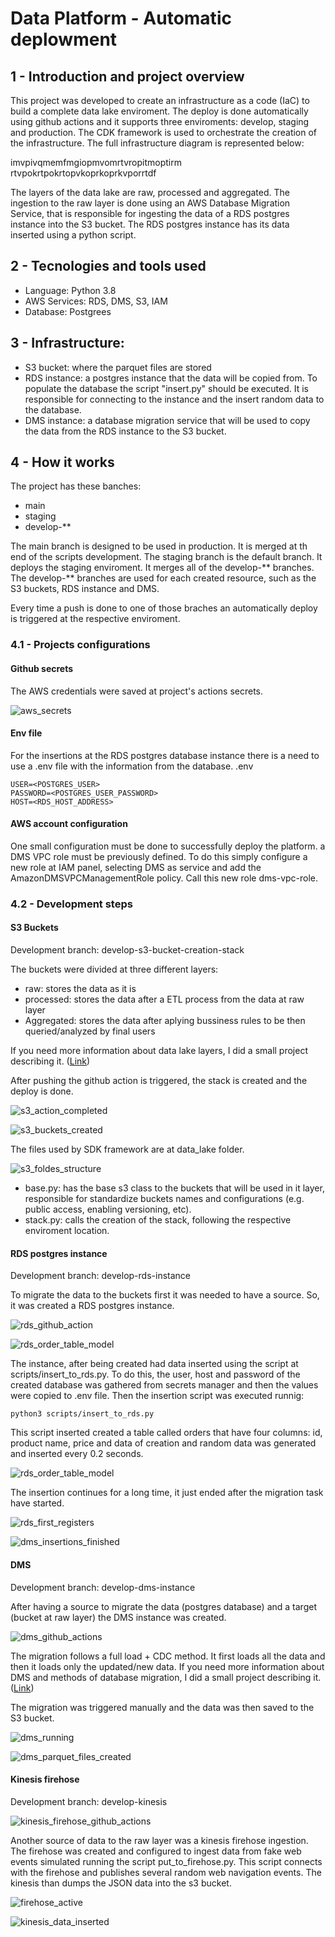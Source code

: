 # Data Platform - Automatic deplowment

## 1 - Introduction and project overview

This project was developed to create an infrastructure as a code (IaC) to build a complete data lake enviroment. The deploy is done automatically using github actions and it supports three enviroments: develop, staging and production. The CDK framework is used to orchestrate the creation of the infrastructure.
The full infrastructure diagram is represented below:

imvpivqmemfmgiopmvomrtvropitmoptirm
rtvpokrtpokrtopvkoprkoprkvporrtdf

The layers of the data lake are raw, processed and aggregated.
The ingestion to the raw layer is done using an AWS Database Migration Service, that is responsible for ingesting the data of a RDS postgres instance into the S3 bucket. The RDS postgres instance has its data inserted using a python script.

## 2 - Tecnologies and tools used
* Language: Python 3.8
* AWS Services: RDS, DMS, S3, IAM
* Database: Postgrees


## 3 - Infrastructure:
* S3 bucket: where the parquet files are stored
* RDS instance: a postgres instance that the data will be copied from. To populate the database the script "insert.py" should be executed. It is responsible for connecting to the instance and the insert random data to the database.
* DMS instance: a database migration service that will be used to copy the data from the RDS instance to the S3 bucket.


## 4 - How it works

The project has these banches:
* main
* staging
* develop-**

The main branch is designed to be used in production. It is merged at th end of the scripts development. The staging branch is the default branch. It deploys the staging enviroment. It merges all of the develop-** branches. The develop-** branches are used for each created resource, such as the S3 buckets, RDS instance and DMS.

Every time a push is done to one of those braches an automatically deploy is triggered at the respective enviroment.


### 4.1 - Projects configurations
#### Github secrets

The AWS credentials were saved at project's actions secrets.

![aws_secrets](images/aws_secrets.png)


#### Env file

For the insertions at the RDS postgres database instance there is a need to use a .env file with the information from the database.
.env
```
USER=<POSTGRES_USER>
PASSWORD=<POSTGRES_USER_PASSWORD>
HOST=<RDS_HOST_ADDRESS>
```

#### AWS account configuration

One small configuration must be done to successfully deploy the platform. a DMS VPC role must be previously defined. To do this simply configure a new role at IAM panel, selecting DMS as service and add the AmazonDMSVPCManagementRole policy. Call this new role dms-vpc-role.

### 4.2 - Development steps
#### S3 Buckets

Development branch: develop-s3-bucket-creation-stack

The buckets were divided at three different layers:
* raw: stores the data as it is
* processed: stores the data after a ETL process from the data at raw layer
* Aggregated: stores the data after aplying bussiness rules to be then queried/analyzed by final users

If you need more information about data lake layers, I did a small project describing it. ([Link](https://github.com/PHTF92/data-lake-example))

After pushing the github action is triggered, the stack is created and the deploy is done.

![s3_action_completed](images/s3_action_completed.png)

![s3_buckets_created](images/s3_buckets_created.png)

The files used by SDK framework are at data_lake folder.

![s3_foldes_structure](images/s3_foldes_structure.png)

* base.py: has the base s3 class to the buckets that will be used in it layer, responsible for standardize buckets names and configurations (e.g. public access, enabling versioning, etc).
* stack.py: calls the creation of the stack, following the respective enviroment location.


#### RDS postgres instance

Development branch: develop-rds-instance

To migrate the data to the buckets first it was needed to have a source. So, it was created a RDS postgres instance. 

![rds_github_action](images/rds_github_action.png)

![rds_order_table_model](images/rds_instance.png)

The instance, after being created had data inserted using the script at scripts/insert_to_rds.py. To do this, the user, host and password of the created database was gathered from secrets manager and then the values were copied to .env file. Then the insertion script was executed runnig:

```
python3 scripts/insert_to_rds.py
```

This script inserted created a table called orders that have four columns: id, product name, price and data of creation and random data was generated and inserted every 0.2 seconds.

![rds_order_table_model](images/rds_order_table_model.png)

The insertion continues for a long time, it just ended after the migration task have started. 

![rds_first_registers](images/dms_first_registers.png)

![dms_insertions_finished](images/dms_insertions_finished.png)

#### DMS

Development branch: develop-dms-instance

After having a source to migrate the data (postgres database) and a target (bucket at raw layer) the DMS instance was created.

![dms_github_actions](images/dms_github_actions.png)

The migration follows a full load + CDC method. It first loads all the data and then it loads only the updated/new data. If you need more information about DMS and methods of database migration, I did a small project describing it. ([Link](https://github.com/PHTF92/db-ingestion))

The migration was triggered manually and the data was then saved to the S3 bucket.

![dms_running](images/dms_running.png)


![dms_parquet_files_created](images/dms_parquet_files_created.png)

#### Kinesis firehose

Development branch: develop-kinesis

![kinesis_firehose_github_actions](images/kinesis_firehose_github_actions.png)

Another source of data to the raw layer was a kinesis firehose ingestion. The firehose was created and configured to ingest data from fake web events simulated running the script put_to_firehose.py. This script connects with the firehose and publishes several random web navigation events. The kinesis than dumps the JSON data into the s3 bucket.

![firehose_active](images/firehose_active.png)

![kinesis_data_inserted](images/kinesis_data_inserted.png)